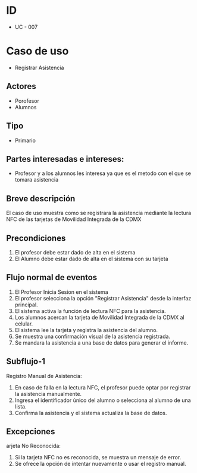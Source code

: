 
# ID
- UC - 007

# Caso de uso
- Registrar Asistencia

## Actores
- Porofesor
- Alumnos

## Tipo
- Primario

## Partes interesadas e intereses:
- Profesor y a los alumnos les interesa ya que es el metodo con el que se tomara asistencia

## Breve descripción
El caso de uso muestra como se registrara la asistencia mediante la lectura NFC de las tarjetas de Movilidad Integrada de la CDMX

## Precondiciones
1. El profesor debe estar dado de alta en el sistema
2. El Alumno debe estar dado de alta en el sistema con su tarjeta

## Flujo normal de eventos
1. El Profesor Inicia Sesion en el sistema 
2. El profesor selecciona la opción "Registrar Asistencia" desde la interfaz principal.
3. El sistema activa la función de lectura NFC para la asistencia.
4. Los alumnos acercan la tarjeta de Movilidad Integrada de la CDMX al celular.
5. El sistema lee la tarjeta y registra la asistencia del alumno.
6. Se muestra una confirmación visual de la asistencia registrada.
7. Se mandara la asistencia a una base de datos para generar el informe.

## Subflujo-1
Registro Manual de Asistencia:
1. En caso de falla en la lectura NFC, el profesor puede optar por registrar la asistencia manualmente.
2. Ingresa el identificador único del alumno o selecciona al alumno de una lista.
3. Confirma la asistencia y el sistema actualiza la base de datos.


## Excepciones
arjeta No Reconocida:

1. Si la tarjeta NFC no es reconocida, se muestra un mensaje de error.
2. Se ofrece la opción de intentar nuevamente o usar el registro manual.
